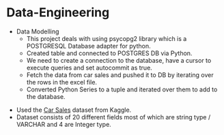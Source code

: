 # Data-Engineering

- Data Modelling
  - This project deals with using psycopg2 library which is a POSTGRESQL Database adapter for python.
  - Created table and connected to POSTGRES DB via Python.
  - We need to create a connection to the database, have a cursor to execute queries and set autocommit as true. 
  - Fetch the data from car sales and pushed it to DB by iterating over the rows in the excel file.
  - Converted Python Series to a tuple and iterated over them to add to the database. 

* Used the [Car Sales](https://www.kaggle.com/datasets/sachinsachin/car-sales) dataset from Kaggle.
* Dataset consists of 20 different fields most of which are string type / VARCHAR and 4 are Integer type.
